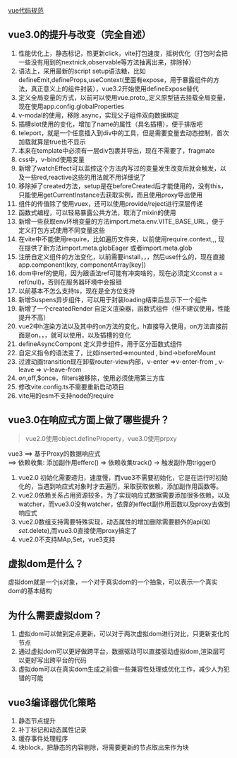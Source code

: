 [vue代码规范](https://mp.weixin.qq.com/s/qeAoyWx01fOLgEI0jkT_ag)

## vue3.0的提升与改变（完全自述）
1. 性能优化上，静态标记，热更新click，vite打包速度，摇树优化（打包时会把一些没有用到的nextnick,observable等方法抽离出来，排除掉）
2. 语法上，采用最新的script setup语法糖，比如defineEmit,defineProps,useContext(里面有expose，用于暴露组件的方法，真正意义上的组件封装），vue3.2开始使用defineExpose替代
3. 定义全局变量的方式，以前可以使用vue.proto,,定义原型链去挂载全局变量，现在使用app.config.globalProperties
4. v-modal的使用，移除.async，实现父子组件双向数据绑定
5. 插槽slot使用的变化，增加了name的属性（具名插槽），便于排版吧
6. teleport，就是一个任意插入到div中的工具，但是需要变量去动态控制，首次加载就算是true也不显示
7. 本来在template中必须有一层div包裹并导出，现在不需要了，fragmate
8. css中，v-bind使用变量
9. 新增了watchEffect可以监控这个方法内写过的变量发生改变后就会触发，以及一些red,reactive这些的用法就不用详细说了
10. 移除掉了created方法，setup是在beforeCreated后才能使用的，没有this，只能使用getCurrentInstance去获取实例，而且使用proxy导出使用
11. 组件的传值除了使用vuex，还可以使用provide/reject进行深层传递
12. 函数式编程，可以轻易暴露公共方法，取消了mixin的使用
13. 新增一些获取env环境变量的方法import.meta.env.VITE_BASE_URL，便于定义打包方式使用不同变量这些
14. 在vite中不能使用require，比如遍历文件夹，以前使用require.context,,, 现在提供了新方法import.meta.globEager 或者import.meta.glob
15. 注册自定义组件的方法变化，以前需要install，，，然后use什么的，现在直接app.component(key, componentArray[key])
16. dom中ref的使用，因为跟语法ref可能有冲突啥的，现在必须定义const a = ref(null)，否则在服务器环境中会报错
17. 以前基本不怎么支持ts，现在是全方位支持
18. 新增Suspens异步组件，可以用于封装loading结束后显示下一个组件
19. 新增了一个createdRender 自定义渲染器，函数式组件（但不建议使用，性能提升不高）
20. vue2中h渲染方法以及其中的on方法的变化，h直接导入使用，on方法直接前面是on，，，就可以使用，以及插槽的变化
21. defineAsyncCompont 定义异步组件，用于区分函数式组件
22. 自定义指令的语法变了，比如inserted=>mounted , bind->beforeMount
23. 过渡动画transition现在卸载router-view内部，v-enter =>v-enter-from , v-leave => v-leave-from
24. $on,$off,$once，filters被移除，使用必须使用第三方库
25. 修改vite.config.ts不需要重新启动项目
26. vite用的esm不支持node的require

## vue3.0在响应式方面上做了哪些提升？
>vue2.0使用object.defineProperty，vue3.0使用prpxy

vue3 ==> 基于Proxy的数据响应式<br/>
     ==> 依赖收集: 添加副作用efferc() => 依赖收集track() -> 触发副作用trigger()

1. vue2.0 初始化需要递归，速度慢，而vue3不需要初始化，它是在运行时初始化的，当遇到响应式对象时才去遍历，采取获取依赖，添加副作用函数等。
2. vue2.0依赖关系占用资源较多，为了实现响应式数据需要添加很多依赖，以及watcher，而vue3.0没有watcher，依靠的effect副作用函数以及proxy去做到响应式
3. vue2.0数组支持需要特殊实现，动态属性的增加删除需要额外的api(如$set.$delete),而vue3.0直接使用proxy搞定了
4. vue2.0不支持MAp,Set，vue3支持

## 虚拟dom是什么？
虚拟dom就是一个js对象，一个对于真实dom的一个抽象，可以表示一个真实dom的基本结构

## 为什么需要虚拟dom？
1. 虚拟dom可以做到定点更新，可以对于两次虚拟dom进行对比，只更新变化的节点
2. 通过虚拟dom可以更好做跨平台，数据驱动可以直接驱动虚拟dom,渲染层可以更好写出跨平台的代码
3. 虚拟dom可以在真实dom生成之前做一些兼容性处理或优化工作，减少人为犯错的可能

## vue3编译器优化策略
1. 静态节点提升
2. 补丁标记和动态属性记录
3. 缓存事件处理程序
4. 块block，把静态的内容剔除，将需要更新的节点取出来作为块